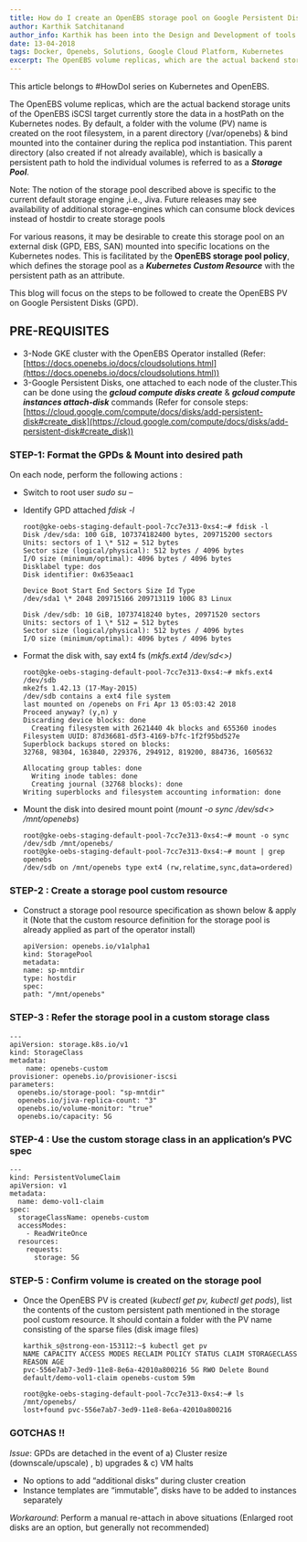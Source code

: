 ```yaml
---
title: How do I create an OpenEBS storage pool on Google Persistent Disk
author: Karthik Satchitanand
author_info: Karthik has been into the Design and Development of tools for infrastructure as code, software testing performance & benchmarking & chaos engineering.
date: 13-04-2018
tags: Docker, Openebs, Solutions, Google Cloud Platform, Kubernetes
excerpt: The OpenEBS volume replicas, which are the actual backend storage units of the OpenEBS iSCSI target currently store the data in a hostPath on the Kubernetes nodes.
---
```


This article belongs to #HowDoI series on Kubernetes and OpenEBS.

The OpenEBS volume replicas, which are the actual backend storage units of the OpenEBS iSCSI target currently store the data in a hostPath on the Kubernetes nodes. By default, a folder with the volume (PV) name is created on the root filesystem, in a parent directory (/var/openebs) & bind mounted into the container during the replica pod instantiation. This parent directory (also created if not already available), which is basically a persistent path to hold the individual volumes is referred to as a **_Storage Pool_**.

Note: The notion of the storage pool described above is specific to the current default storage engine ,i.e., Jiva. Future releases may see availability of additional storage-engines which can consume block devices instead of hostdir to create storage pools

For various reasons, it may be desirable to create this storage pool on an external disk (GPD, EBS, SAN) mounted into specific locations on the Kubernetes nodes. This is facilitated by the **OpenEBS storage pool policy**, which defines the storage pool as a **_Kubernetes Custom Resource_** with the persistent path as an attribute.

This blog will focus on the steps to be followed to create the OpenEBS PV on Google Persistent Disks (GPD).

## PRE-REQUISITES

- 3-Node GKE cluster with the OpenEBS Operator installed (Refer: [https://docs.openebs.io/docs/cloudsolutions.html](https://docs.openebs.io/docs/cloudsolutions.html))
- 3-Google Persistent Disks, one attached to each node of the cluster.This can be done using the **_gcloud compute disks create_** & **_gcloud compute instances attach-disk_** commands (Refer for console steps: [https://cloud.google.com/compute/docs/disks/add-persistent-disk#create_disk](https://cloud.google.com/compute/docs/disks/add-persistent-disk#create_disk))

### STEP-1: Format the GPDs & Mount into desired path

On each node, perform the following actions :

- Switch to root user _sudo su –_
- Identify GPD attached _fdisk -l_

  ```
  root@gke-oebs-staging-default-pool-7cc7e313-0xs4:~# fdisk -l
  Disk /dev/sda: 100 GiB, 107374182400 bytes, 209715200 sectors
  Units: sectors of 1 \* 512 = 512 bytes
  Sector size (logical/physical): 512 bytes / 4096 bytes
  I/O size (minimum/optimal): 4096 bytes / 4096 bytes
  Disklabel type: dos
  Disk identifier: 0x635eaac1

  Device Boot Start End Sectors Size Id Type
  /dev/sda1 \* 2048 209715166 209713119 100G 83 Linux

  Disk /dev/sdb: 10 GiB, 10737418240 bytes, 20971520 sectors
  Units: sectors of 1 \* 512 = 512 bytes
  Sector size (logical/physical): 512 bytes / 4096 bytes
  I/O size (minimum/optimal): 4096 bytes / 4096 bytes
  ```

- Format the disk with, say ext4 fs (_mkfs.ext4 /dev/sd<>)_

  ```
  root@gke-oebs-staging-default-pool-7cc7e313-0xs4:~# mkfs.ext4 /dev/sdb
  mke2fs 1.42.13 (17-May-2015)
  /dev/sdb contains a ext4 file system
  last mounted on /openebs on Fri Apr 13 05:03:42 2018
  Proceed anyway? (y,n) y
  Discarding device blocks: done
    Creating filesystem with 2621440 4k blocks and 655360 inodes
  Filesystem UUID: 87d36681-d5f3-4169-b7fc-1f2f95bd527e
  Superblock backups stored on blocks:
  32768, 98304, 163840, 229376, 294912, 819200, 884736, 1605632

  Allocating group tables: done
    Writing inode tables: done
    Creating journal (32768 blocks): done
  Writing superblocks and filesystem accounting information: done
  ```

- Mount the disk into desired mount point (_mount -o sync /dev/sd<> /mnt/openebs_)

  ```
  root@gke-oebs-staging-default-pool-7cc7e313-0xs4:~# mount -o sync /dev/sdb /mnt/openebs/
  root@gke-oebs-staging-default-pool-7cc7e313-0xs4:~# mount | grep openebs
  /dev/sdb on /mnt/openebs type ext4 (rw,relatime,sync,data=ordered)
  ```

### STEP-2 : Create a storage pool custom resource

- Construct a storage pool resource specification as shown below & apply it (Note that the custom resource definition for the storage pool is already applied as part of the operator install)

  ```
  apiVersion: openebs.io/v1alpha1
  kind: StoragePool
  metadata:
  name: sp-mntdir
  type: hostdir
  spec:
  path: "/mnt/openebs"
  ```

### STEP-3 : Refer the storage pool in a custom storage class

```
---
apiVersion: storage.k8s.io/v1
kind: StorageClass
metadata:
    name: openebs-custom
provisioner: openebs.io/provisioner-iscsi
parameters:
  openebs.io/storage-pool: "sp-mntdir"
  openebs.io/jiva-replica-count: "3"
  openebs.io/volume-monitor: "true"
  openebs.io/capacity: 5G
```

### STEP-4 : Use the custom storage class in an application’s PVC spec

```
---
kind: PersistentVolumeClaim
apiVersion: v1
metadata:
  name: demo-vol1-claim
spec:
  storageClassName: openebs-custom
  accessModes:
    - ReadWriteOnce
  resources:
    requests:
      storage: 5G
```

### STEP-5 : Confirm volume is created on the storage pool

- Once the OpenEBS PV is created (_kubectl get pv, kubectl get pods_), list the contents of the custom persistent path mentioned in the storage pool custom resource. It should contain a folder with the PV name consisting of the sparse files (disk image files)

  ```
  karthik_s@strong-eon-153112:~$ kubectl get pv
  NAME CAPACITY ACCESS MODES RECLAIM POLICY STATUS CLAIM STORAGECLASS REASON AGE
  pvc-556e7ab7-3ed9-11e8-8e6a-42010a800216 5G RWO Delete Bound default/demo-vol1-claim openebs-custom 59m

  root@gke-oebs-staging-default-pool-7cc7e313-0xs4:~# ls /mnt/openebs/
  lost+found pvc-556e7ab7-3ed9-11e8-8e6a-42010a800216
  ```

### GOTCHAS !!

_Issue_: GPDs are detached in the event of a) Cluster resize (downscale/upscale) , b) upgrades & c) VM halts

- No options to add “additional disks” during cluster creation
- Instance templates are “immutable”, disks have to be added to instances separately

_Workaround_: Perform a manual re-attach in above situations (Enlarged root disks are an option, but generally not recommended)
